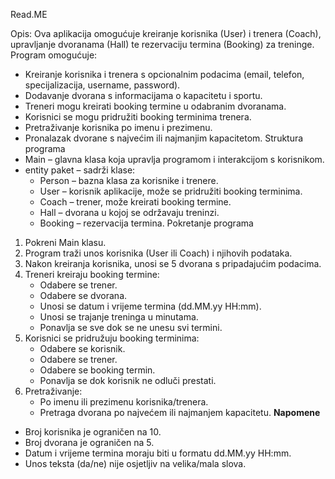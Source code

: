 Read.ME

Opis:
Ova aplikacija omogućuje kreiranje korisnika (User) i trenera (Coach), upravljanje dvoranama (Hall) te rezervaciju termina (Booking) za treninge. Program omogućuje:
* Kreiranje korisnika i trenera s opcionalnim podacima (email, telefon, specijalizacija, username, password).
* Dodavanje dvorana s informacijama o kapacitetu i sportu.
* Treneri mogu kreirati booking termine u odabranim dvoranama.
* Korisnici se mogu pridružiti booking terminima trenera.
* Pretraživanje korisnika po imenu i prezimenu.
* Pronalazak dvorane s najvećim ili najmanjim kapacitetom.
Struktura programa
* Main – glavna klasa koja upravlja programom i interakcijom s korisnikom.
* entity paket – sadrži klase:
    * Person – bazna klasa za korisnike i trenere.
    * User – korisnik aplikacije, može se pridružiti booking terminima.
    * Coach – trener, može kreirati booking termine.
    * Hall – dvorana u kojoj se održavaju treninzi.
    * Booking – rezervacija termina.
Pokretanje programa
1. Pokreni Main klasu.
2. Program traži unos korisnika (User ili Coach) i njihovih podataka.
3. Nakon kreiranja korisnika, unosi se 5 dvorana s pripadajućim podacima.
4. Treneri kreiraju booking termine:
    * Odabere se trener.
    * Odabere se dvorana.
    * Unosi se datum i vrijeme termina (dd.MM.yy HH:mm).
    * Unosi se trajanje treninga u minutama.
    * Ponavlja se sve dok se ne unesu svi termini.
5. Korisnici se pridružuju booking terminima:
    * Odabere se korisnik.
    * Odabere se trener.
    * Odabere se booking termin.
    * Ponavlja se dok korisnik ne odluči prestati.
6. Pretraživanje:
    * Po imenu ili prezimenu korisnika/trenera.
    * Pretraga dvorana po najvećem ili najmanjem kapacitetu.
**Napomene**
* Broj korisnika je ograničen na 10.
* Broj dvorana je ograničen na 5.
* Datum i vrijeme termina moraju biti u formatu dd.MM.yy HH:mm.
* Unos teksta (da/ne) nije osjetljiv na velika/mala slova.
